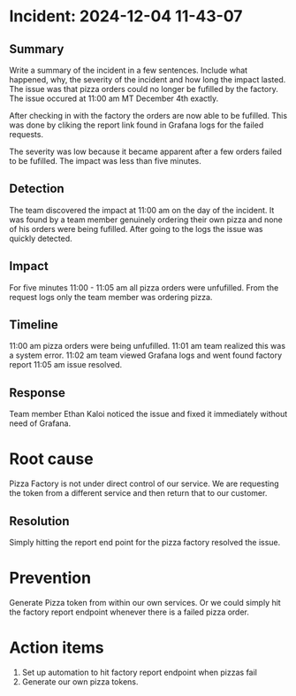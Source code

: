 # Incident: 2024-12-04 11-43-07

## Summary

Write a summary of the incident in a few sentences. Include what happened, why, the severity of the incident and how long the impact lasted.
The issue was that pizza orders could no longer be fufilled by the factory. The issue occured at 11:00 am MT  December 4th exactly.

After checking in with the factory the orders are now able to be fufilled. This was done by cliking the report link found in Grafana logs for the failed requests.

The severity was low because it became apparent after a few orders failed to be fufilled. The impact was less than five minutes. 

## Detection

The team discovered the impact at 11:00 am on the day of the incident. It was found by a team member genuinely ordering their own pizza and none of his orders were being fufilled. After going to the logs the issue was quickly detected.

## Impact

For five minutes 11:00 - 11:05 am all pizza orders were unfufilled. From the request logs only the team member was ordering pizza.

## Timeline

11:00 am pizza orders were being unfufilled.
11:01 am team realized this was a system error.
11:02 am team viewed Grafana logs and went found factory report
11:05 am issue resolved.

## Response

Team member Ethan Kaloi noticed the issue and fixed it immediately without need of Grafana.

# Root cause

Pizza Factory is not under direct control of our service. We are requesting the token from a different service and then return that to our customer.

## Resolution

Simply hitting the report end point for the pizza factory resolved the issue.

# Prevention

Generate Pizza token from within our own services. Or we could simply hit the factory report endpoint whenever there is a failed pizza order.

# Action items

1. Set up automation to hit factory report endpoint when pizzas fail
2. Generate our own pizza tokens.